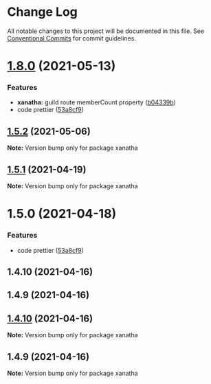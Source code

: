 # Change Log

All notable changes to this project will be documented in this file.
See [Conventional Commits](https://conventionalcommits.org) for commit guidelines.

# [1.8.0](https://github.com/oadpoaw/xetha/compare/v1.4.10...v1.8.0) (2021-05-13)


### Features

* **xanatha:** guild route memberCount property ([b04339b](https://github.com/oadpoaw/xetha/commit/b04339b0ae8bc5d32acdc3f9831824656e0f02d3))
* code prettier ([53a8cf9](https://github.com/oadpoaw/xetha/commit/53a8cf919f77aa8dac752a1a1c17e978846ea682))





## [1.5.2](https://github.com/xetha-bot/xetha/compare/xanatha@1.5.1...xanatha@1.5.2) (2021-05-06)

**Note:** Version bump only for package xanatha





## [1.5.1](https://github.com/xetha-bot/xetha/compare/xanatha@1.5.0...xanatha@1.5.1) (2021-04-19)

**Note:** Version bump only for package xanatha





# 1.5.0 (2021-04-18)


### Features

* code prettier ([53a8cf9](https://github.com/xetha-bot/xetha/commit/53a8cf919f77aa8dac752a1a1c17e978846ea682))



## 1.4.10 (2021-04-16)



## 1.4.9 (2021-04-16)





## [1.4.10](https://github.com/xetha-bot/xetha/compare/v1.4.9...v1.4.10) (2021-04-16)

**Note:** Version bump only for package xanatha





## 1.4.9 (2021-04-16)

**Note:** Version bump only for package xanatha
